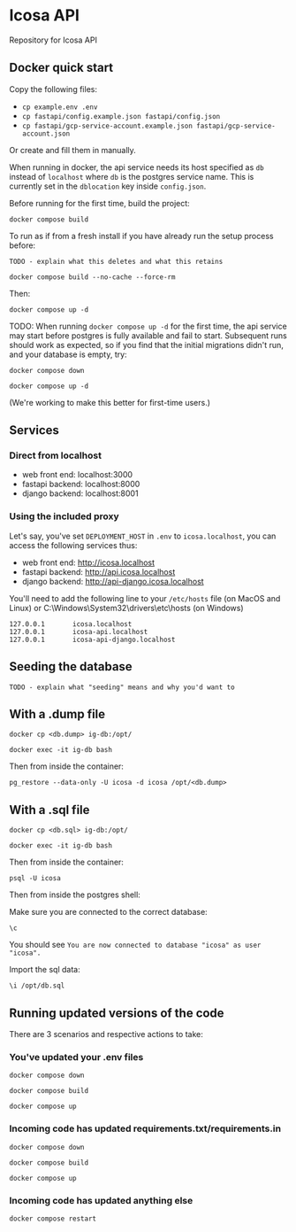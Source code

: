 # Icosa API

Repository for Icosa API

## Docker quick start

Copy the following files:

- `cp example.env .env`
- `cp fastapi/config.example.json fastapi/config.json`
- `cp fastapi/gcp-service-account.example.json fastapi/gcp-service-account.json`

Or create and fill them in manually.

When running in docker, the api service needs its host specified as `db` instead of `localhost` where `db` is the postgres service name. This is currently set in the `dblocation` key inside `config.json`.

Before running for the first time, build the project:

`docker compose build`

To run as if from a fresh install if you have already run the setup process before:

    TODO - explain what this deletes and what this retains

`docker compose build --no-cache --force-rm`

Then:

`docker compose up -d`

TODO: When running  `docker compose up -d` for the first time, the api service may start before postgres is fully available and fail to start. Subsequent runs should work as expected, so if you find that the initial migrations didn't run, and your database is empty, try:

`docker compose down`

`docker compose up -d`

(We're working to make this better for first-time users.)

## Services

### Direct from localhost

- web front end: localhost:3000
- fastapi backend: localhost:8000
- django backend: localhost:8001

### Using the included proxy

Let's say, you've set `DEPLOYMENT_HOST` in `.env` to `icosa.localhost`, you can access the following services thus:

- web front end: http://icosa.localhost
- fastapi backend: http://api.icosa.localhost
- django backend: http://api-django.icosa.localhost

You'll need to add the following line to your `/etc/hosts` file (on MacOS and Linux)
or C:\Windows\System32\drivers\etc\hosts (on Windows)

```
127.0.0.1       icosa.localhost
127.0.0.1       icosa-api.localhost
127.0.0.1       icosa-api-django.localhost
```

## Seeding the database

    TODO - explain what "seeding" means and why you'd want to

## With a .dump file

`docker cp <db.dump> ig-db:/opt/`

`docker exec -it ig-db bash`

Then from inside the container:

`pg_restore --data-only -U icosa -d icosa /opt/<db.dump>`

## With a .sql file

`docker cp <db.sql> ig-db:/opt/`

`docker exec -it ig-db bash`

Then from inside the container:

`psql -U icosa`

Then from inside the postgres shell:

Make sure you are connected to the correct database:

`\c`

You should see `You are now connected to database "icosa" as user "icosa".`

Import the sql data:

`\i /opt/db.sql`


## Running updated versions of the code

There are 3 scenarios and respective actions to take:

### You've updated your .env files

`docker compose down`

`docker compose build`

`docker compose up`

### Incoming code has updated requirements.txt/requirements.in

`docker compose down`

`docker compose build`

`docker compose up`

### Incoming code has updated anything else

`docker compose restart`

